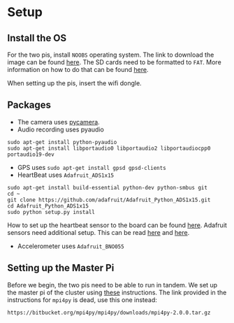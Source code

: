 # Setup
## Install the OS
For the two pis, install `NOOBS` operating system. The link to download the image can be found [here](https://www.raspberrypi.org/downloads/). The SD cards need to be formatted to `FAT`. More information on how to do that can be found [here](https://www.raspberrypi.org/documentation/installation/noobs.md).


When setting up the pis, insert the wifi dongle.

## Packages

+ The camera uses [pycamera](https://projects.raspberrypi.org/en/projects/getting-started-with-picamera).
+ Audio recording uses pyaudio
```
sudo apt-get install python-pyaudio
sudo apt-get install libportaudio0 libportaudio2 libportaudiocpp0 portaudio19-dev
```
+ GPS uses ```sudo apt-get install gpsd gpsd-clients```
+ HeartBeat uses `Adafruit_ADS1x15`
```
sudo apt-get install build-essential python-dev python-smbus git
cd ~
git clone https://github.com/adafruit/Adafruit_Python_ADS1x15.git
cd Adafruit_Python_ADS1x15
sudo python setup.py install
```
How to set up the heartbeat sensor to the board can be found [here](http://udayankumar.com/2016/05/17/heart-beat-raspberry/).
Adafruit sensors need additional setup. This can be read [here](https://raspberrypi.stackexchange.com/a/14154) and [here](https://raspberrypi.stackexchange.com/a/32132).
+ Accelerometer uses `Adafruit_BNO055`

## Setting up the Master Pi
Before we begin, the two pis need to be able to run in tandem. We set up the master pi of the cluster using [these](https://www.instructables.com/id/How-to-Make-a-Raspberry-Pi-SuperComputer/) instructions. The link provided in the instructions for `mpi4py` is dead, use this one instead:
```
https://bitbucket.org/mpi4py/mpi4py/downloads/mpi4py-2.0.0.tar.gz
```
